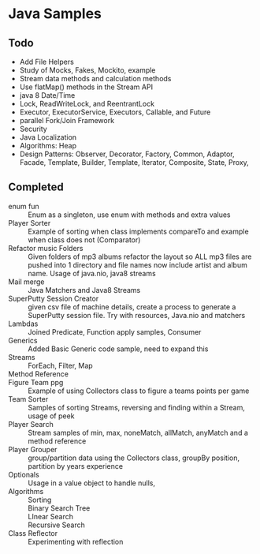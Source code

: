 # Java Samples

## Todo
* Add File Helpers
* Study of Mocks, Fakes, Mockito, example
* Stream data methods and calculation methods
* Use flatMap() methods in the Stream API
* java 8 Date/Time
* Lock, ReadWriteLock, and ReentrantLock
* Executor, ExecutorService, Executors, Callable, and Future
* parallel Fork/Join Framework
* Security
* Java Localization
* Algorithms: Heap
* Design Patterns: Observer, Decorator, Factory, Common, Adaptor, Facade, Template, Builder, Template, Iterator,  Composite, State, Proxy, 

## Completed
<dl>
  <dt>enum fun</dt>
  <dd>Enum as a singleton, use enum with methods and extra values</dd>
  <dt>Player Sorter</dt><dd>Example of sorting when class implements compareTo and example when class does not (Comparator)</dd>
  <dt>Refactor music Folders</dt>
  <dd>Given folders of mp3 albums refactor the layout so ALL mp3 files are pushed into 1 directory and file names now include artist and album name.
  Usage of java.nio, java8 streams</dd>
  <dt>Mail merge</dt>
  <dd>Java Matchers and Java8 Streams</dd>
  <dt>SuperPutty Session Creator</dt>
  <dd>given csv file of machine details, create a process to generate a SuperPutty session file.
  Try with resources, Java.nio and matchers</dd>
  <dt>Lambdas</dt>
  <dd>Joined Predicate, Function apply samples, Consumer </dd>
  <dt>Generics</dt>
  <dd>Added Basic Generic code sample, need to expand this</dd>
  <dt>Streams</dt>
  <dd>ForEach, Filter, Map</dd>
  <dt>Method Reference</dt>
  <dt>Figure Team ppg</dt>
  <dd>Example of using Collectors class to figure a teams points per game</dd>
  <dt>Team Sorter</dt>
  <dd>Samples of sorting Streams, reversing and finding within a Stream, usage of peek</dd>
  <dt>Player Search</dt>
  <dd>Stream samples of min, max, noneMatch, allMatch, anyMatch and a method reference</dd>
  <dt>Player Grouper</dt>
  <dd>group/partition data using the Collectors class, groupBy position, partition by years experience</dd>
  <dt>Optionals</dt>
  <dd>Usage in a value object to handle nulls, </dd>
  <dt>Algorithms</dt>
  <dd>Sorting</dd>
  <dd>Binary Search Tree</dd>
  <dd>LInear Search</dd>
  <dd>Recursive Search</dd>
  <dt>Class Reflector</dt>
  <dd>Experimenting with reflection</dd>
</dl>
 
